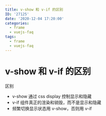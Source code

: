 ```yaml
---
title: v-show 和 v-if 的区别
ID: '27125'
date: '2020-12-04 17:20:00'
categories:
  - frame
  - vuejs-faq
tags:
  - frame
  - vuejs-faq
---
```


# v-show 和 v-if 的区别

区别

- v-show 通过 css display 控制显示和隐藏
- v-if 组件真正的渲染和销毁，而不是显示和隐藏
- 频繁切换显示状态用 v-show，否则用 v-if
 
 
 
 
 
 
 
 
 
 
 
 
 
 
 
 
 
 
 
 
 
 
 
 
